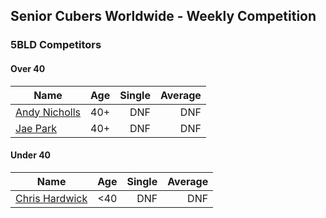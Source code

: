 ## Senior Cubers Worldwide - Weekly Competition
### 5BLD Competitors

#### Over 40

| Name | Age | Single | Average |
| -- | :--: | --: | --: |
| [Andy Nicholls](../persons/andy_nicholls.md) | 40+ | DNF | DNF |
| [Jae Park](../persons/jae_park.md) | 40+ | DNF | DNF |

#### Under 40

| Name | Age | Single | Average |
| -- | :--: | --: | --: |
| [Chris Hardwick](../persons/chris_hardwick.md) | <40 | DNF | DNF |


<!-- Global site tag (gtag.js) - Google Analytics -->
<script async src="https://www.googletagmanager.com/gtag/js?id=UA-86348435-3"></script>
<script>window.dataLayer = window.dataLayer || []; function gtag() {dataLayer.push(arguments);} gtag('js', new Date()); gtag('config', 'UA-86348435-3');</script>
